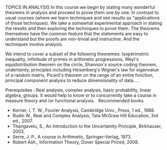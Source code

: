 ---
---
TOPICS IN ANALYSIS
In this course we begin by stating many wonderful theorems in analysis and
proceed to prove them one by one. In contrast to usual courses (where we learn
techniques and see results as "applications of those techniques). We take a
somewhat experimental approach in stating the results and then exploring the
techniques to prove them. The theorems themselves have the common feature that
the statements are easy to understand but the proofs are non-trivial and
instructive. And the techniques involve analysis.

We intend to cover a subset of the following theoremes: Isoperimetric
inequality, infinitude of primes in arithmetic progressions, Weyl's
equidistribution theorem on the circle, Shannon's source coding theorem,
undertainty, principles including Heisenberg's Wigner's law for eigenvalue of a
random matrix, Picard's theorem on the range of an entire function, principal
component analysis to reduce dimensionality of data.....

Prerequisites : Real analysis, complex analysis, basic probability, linear
algebra, groups. It would help to know or to concurrently take a course in
measure theory and /or functional analysis.
 
Recommended books

* Korner, I. T. W., Fourier Analysis, Cambridge Univ., Press, 1 ed., 1988.
* Rudin W., Real and Complex Analysis, Tata McGraw Hill Education, 3rd ed.,
  2007.
* Thangavelu, S., An Introduction to the Uncertainity Principle, Birkhauser,
  2003.
* Serre, J. P., A course in Arithmetic, Springer-Verlag, 1973.
* Robert Ash., Information Theory, Dover Special Priced, 2008.

